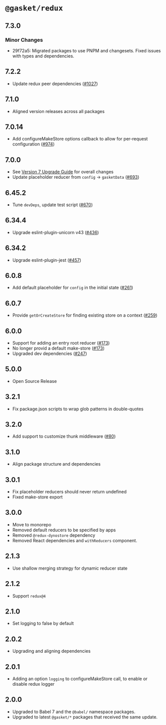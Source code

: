 # `@gasket/redux`

## 7.3.0

### Minor Changes

- 29f72a5: Migrated packages to use PNPM and changesets. Fixed issues with types and dependencies.

## 7.2.2

- Update redux peer dependencies ([#1027])

## 7.1.0

- Aligned version releases across all packages

## 7.0.14

- Add configureMakeStore options callback to allow for per-request configuration ([#974])

## 7.0.0

- See [Version 7 Upgrade Guide] for overall changes
- Update placeholder reducer from `config` -> `gasketData` ([#693])

## 6.45.2

- Tune `devDeps`, update test script ([#670])

## 6.34.4

- Upgrade eslint-plugin-unicorn v43 ([#436])

## 6.34.2

- Upgrade eslint-plugin-jest ([#457])

## 6.0.8

- Add default placeholder for `config` in the initial state ([#261])

## 6.0.7

- Provide `getOrCreateStore` for finding existing store on a context ([#259])

## 6.0.0

- Support for adding an entry root reducer ([#173])
- No longer provid a default make-store ([#173])
- Upgraded dev dependencies ([#247])

## 5.0.0

- Open Source Release

## 3.2.1

- Fix package.json scripts to wrap glob patterns in double-quotes

## 3.2.0

- Add support to customize thunk middleware ([#80])

## 3.1.0

- Align package structure and dependencies

## 3.0.1

- Fix placeholder reducers should never return undefined
- Fixed make-store export

## 3.0.0

- Move to monorepo
- Removed default reducers to be specified by apps
- Removed `@redux-dynostore` dependency
- Removed React dependencies and `withReducers` component.

## 2.1.3

- Use shallow merging strategy for dynamic reducer state

## 2.1.2

- Support `redux@4`

## 2.1.0

- Set logging to false by default

## 2.0.2

- Upgrading and aligning dependencies

## 2.0.1

- Adding an option `logging` to configureMakeStore call, to enable or disable redux logger

## 2.0.0

- Upgraded to Babel 7 and the `@babel/` namespace packages.
- Upgraded to latest `@gasket/*` packages that received the same update.

[Version 7 Upgrade Guide]: /docs/upgrade-to-7.md
[#80]: https://github.com/godaddy/gasket/pull/80
[#173]: https://github.com/godaddy/gasket/pull/173
[#247]: https://github.com/godaddy/gasket/pull/247
[#259]: https://github.com/godaddy/gasket/pull/259
[#261]: https://github.com/godaddy/gasket/pull/261
[#436]: https://github.com/godaddy/gasket/pull/436
[#457]: https://github.com/godaddy/gasket/pull/457
[#670]: https://github.com/godaddy/gasket/pull/670
[#693]: https://github.com/godaddy/gasket/pull/693
[#974]: https://github.com/godaddy/gasket/pull/974
[#1027]: https://github.com/godaddy/gasket/pull/1027

